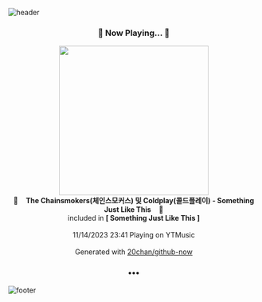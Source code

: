 ![header](https://capsule-render.vercel.app/api?type=wave&height=170&section=header&fontColor=090707&fontAlignX=45&fontAlignY=65&fontSize=100)

<h3 align="center">🎵 Now Playing... 🎵</h3>
<p align="center">
  <a href="https://music.youtube.com/watch?v=owTWCbq_nSk">
    <img width="300" src="https://lh3.googleusercontent.com/4EoLt224zwxiPt7RIL9HgXF2VTEpUxiJxOf3X6MBChiyN24z1fUCRgX6cBGKtlN6yTYdu885qref3X02">
  </a>
  <br>
  🎵&nbsp&nbsp&nbsp <b>The Chainsmokers(체인스모커스) 및 Coldplay(콜드플레이) - Something Just Like This</b> &nbsp&nbsp&nbsp🎵
  <br>
  included in <b>[ Something Just Like This ]</b>
  
  <br />
  <br />
  11/14/2023 23:41 Playing on YTMusic
  <br />
  <br />
  Generated with <a href="https://github.com/20chan/github-now">20chan/github-now</a>
</p>

<h3 align="center">•••</h3>

![footer](https://capsule-render.vercel.app/api?type=wave&height=150&section=footer)
